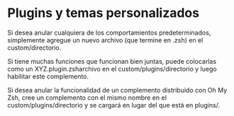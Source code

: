 # Plugins y temas personalizados
Si desea anular cualquiera de los comportamientos predeterminados, simplemente agregue un nuevo archivo (que termine en .zsh) en el custom/directorio.

Si tiene muchas funciones que funcionan bien juntas, puede colocarlas como un XYZ.plugin.zsharchivo en el custom/plugins/directorio y luego habilitar este complemento.

Si desea anular la funcionalidad de un complemento distribuido con Oh My Zsh, cree un complemento con el mismo nombre en el custom/plugins/directorio y se cargará en lugar del que está en plugins/.
